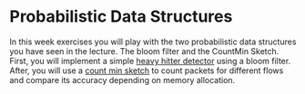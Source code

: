 # Probabilistic Data Structures

In this week exercises you will play with the two probabilistic data structures
you have seen in the lecture. The bloom filter and the CountMin Sketch. First,
you will implement a simple [heavy hitter detector](./01-Heavy_Hitter_Detector) using a bloom filter. After,
you will use a [count min sketch](./02-Count-Min-Sketch) to count packets for different flows and compare
its accuracy depending on memory allocation.
